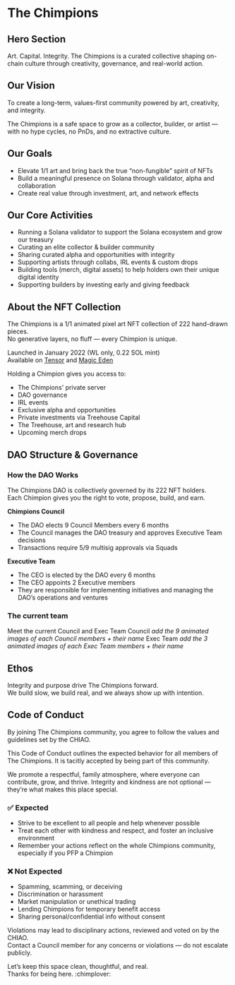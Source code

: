 # The Chimpions

## Hero Section
Art. Capital. Integrity. The Chimpions is a curated collective shaping on-chain culture through creativity, governance, and real-world action.

## Our Vision
To create a long-term, values-first community powered by art, creativity, and integrity.

The Chimpions is a safe space to grow as a collector, builder, or artist — with no hype cycles, no PnDs, and no extractive culture.

## Our Goals
- Elevate 1/1 art and bring back the true “non-fungible” spirit of NFTs  
- Build a meaningful presence on Solana through validator, alpha and collaboration  
- Create real value through investment, art, and network effects  

## Our Core Activities
- Running a Solana validator to support the Solana ecosystem and grow our treasury  
- Curating an elite collector & builder community  
- Sharing curated alpha and opportunities with integrity  
- Supporting artists through collabs, IRL events & custom drops  
- Building tools (merch, digital assets) to help holders own their unique digital identity  
- Supporting builders by investing early and giving feedback  

## About the NFT Collection
The Chimpions is a 1/1 animated pixel art NFT collection of 222 hand-drawn pieces.  
No generative layers, no fluff — every Chimpion is unique.

Launched in January 2022 (WL only, 0.22 SOL mint)  
Available on [Tensor](https://www.tensor.trade/trade/the_chimpions) and [Magic Eden](https://magiceden.io/marketplace/the_chimpions)

Holding a Chimpion gives you access to:
- The Chimpions' private server
- DAO governance
- IRL events
- Exclusive alpha and opportunities
- Private investments via Treehouse Capital
- The Treehouse, art and research hub
- Upcoming merch drops

## DAO Structure & Governance

### How the DAO Works
The Chimpions DAO is collectively governed by its 222 NFT holders.  
Each Chimpion gives you the right to vote, propose, build, and earn.

**Chimpions Council**
- The DAO elects 9 Council Members every 6 months  
- The Council manages the DAO treasury and approves Executive Team decisions  
- Transactions require 5/9 multisig approvals via Squads

**Executive Team**
- The CEO is elected by the DAO every 6 months  
- The CEO appoints 2 Executive members  
- They are responsible for implementing initiatives and managing the DAO’s operations and ventures

### The current team
Meet the current Council and Exec Team
Council
*add the 9 animated images of each Council members + their name*
Exec Team
*add the 3 animated images of each Exec Team members + their name*


## Ethos
Integrity and purpose drive The Chimpions forward.  
We build slow, we build real, and we always show up with intention.

## Code of Conduct
By joining The Chimpions community, you agree to follow the values and guidelines set by the CHIAO.

This Code of Conduct outlines the expected behavior for all members of The Chimpions. It is tacitly accepted by being part of this community.

We promote a respectful, family atmosphere, where everyone can contribute, grow, and thrive. Integrity and kindness are not optional — they’re what makes this place special.

### ✅ Expected
- Strive to be excellent to all people and help whenever possible  
- Treat each other with kindness and respect, and foster an inclusive environment  
- Remember your actions reflect on the whole Chimpions community, especially if you PFP a Chimpion  

### ❌ Not Expected
- Spamming, scamming, or deceiving  
- Discrimination or harassment  
- Market manipulation or unethical trading  
- Lending Chimpions for temporary benefit access  
- Sharing personal/confidential info without consent  

Violations may lead to disciplinary actions, reviewed and voted on by the CHIAO.  
Contact a Council member for any concerns or violations — do not escalate publicly.

Let’s keep this space clean, thoughtful, and real.  
Thanks for being here. :chimplover:
